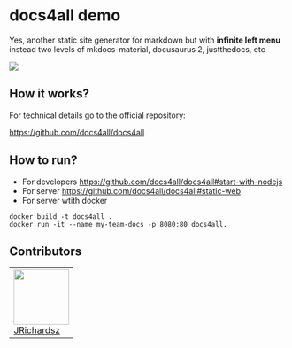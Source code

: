 # docs4all demo

Yes, another static site generator for markdown but with **infinite left menu** instead two levels of mkdocs-material, docusaurus 2, justthedocs, etc

![](https://avatars.githubusercontent.com/u/101013016?s=400&u=e1ca8d2e0c8bb40784fa75586099e22050a42218&v=4)

## How it works?
For technical details go to the official repository:

https://github.com/docs4all/docs4all

## How to run?

- For developers https://github.com/docs4all/docs4all#start-with-nodejs
- For server https://github.com/docs4all/docs4all#static-web
- For server wtith docker

```
docker build -t docs4all .
docker run -it --name my-team-docs -p 8080:80 docs4all.
```


## Contributors

<table>
  <tbody>
    <td>
      <img src="https://avatars0.githubusercontent.com/u/3322836?s=460&v=4" width="100px;"/>
      <br />
      <label><a href="http://jrichardsz.github.io/">JRichardsz</a></label>
      <br />
    </td>    
  </tbody>
</table>
